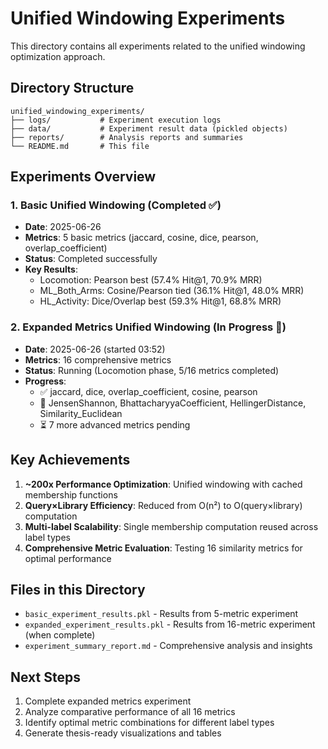 # Unified Windowing Experiments

This directory contains all experiments related to the unified windowing optimization approach.

## Directory Structure

```
unified_windowing_experiments/
├── logs/           # Experiment execution logs
├── data/           # Experiment result data (pickled objects)
├── reports/        # Analysis reports and summaries
└── README.md       # This file
```

## Experiments Overview

### 1. Basic Unified Windowing (Completed ✅)
- **Date**: 2025-06-26
- **Metrics**: 5 basic metrics (jaccard, cosine, dice, pearson, overlap_coefficient)
- **Status**: Completed successfully
- **Key Results**:
  - Locomotion: Pearson best (57.4% Hit@1, 70.9% MRR)
  - ML_Both_Arms: Cosine/Pearson tied (36.1% Hit@1, 48.0% MRR)
  - HL_Activity: Dice/Overlap best (59.3% Hit@1, 68.8% MRR)

### 2. Expanded Metrics Unified Windowing (In Progress 🔄)
- **Date**: 2025-06-26 (started 03:52)
- **Metrics**: 16 comprehensive metrics
- **Status**: Running (Locomotion phase, 5/16 metrics completed)
- **Progress**: 
  - ✅ jaccard, dice, overlap_coefficient, cosine, pearson
  - 🔄 JensenShannon, BhattacharyyaCoefficient, HellingerDistance, Similarity_Euclidean
  - ⏳ 7 more advanced metrics pending

## Key Achievements

1. **~200x Performance Optimization**: Unified windowing with cached membership functions
2. **Query×Library Efficiency**: Reduced from O(n²) to O(query×library) computation
3. **Multi-label Scalability**: Single membership computation reused across label types
4. **Comprehensive Metric Evaluation**: Testing 16 similarity metrics for optimal performance

## Files in this Directory

- `basic_experiment_results.pkl` - Results from 5-metric experiment
- `expanded_experiment_results.pkl` - Results from 16-metric experiment (when complete)
- `experiment_summary_report.md` - Comprehensive analysis and insights

## Next Steps

1. Complete expanded metrics experiment
2. Analyze comparative performance of all 16 metrics
3. Identify optimal metric combinations for different label types
4. Generate thesis-ready visualizations and tables